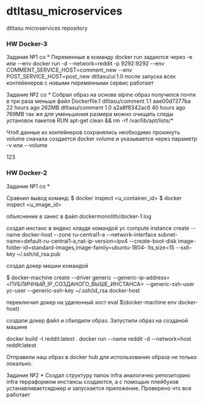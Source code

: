 # dtltasu_microservices
dtltasu microservices repository

### HW Docker-3 ###
Задание №1 со *
Переменные в команду docker run задаются через -e или --env
 docker run -d --network=reddit -p 9292:9292 --env COMMENT_SERVICE_HOST=comment_new --env POST_SERVICE_HOST=post_new dtltasu/ui:1.0
после запуска всех контейенеров с новыми переменными сервис работает

Задание №2 со *
Собрал образ на основе alpine образ получился почти в три раза меньше
файл Dockerfile.1
dtltasu/comment     1.1                 aae00d7377ba        22 hours ago        262MB
dtltasu/comment     1.0                 a2a8f8342ac6        40 hours ago        769MB
так же для уменьшения размера можно очищать следы установок пакетов
RUN apt-get clean && rm -rf /var/lib/apt/lists/*

Чтоб данные из контейнеров сохранялись необходимо прокинуть volume
сначала создается docker volume и указывается через параметр -v или --volume


123

### HW Docker-2 ###
Задание №1 со *

Сравнил вывод команд:
$ docker inspect <u_container_id>
$ docker inspect <u_image_id>

объяснение в занес в файл dockermonolith/docker-1.log

создал инстанс в яндекс клауде командой
yc compute instance create
--name docker-host
--zone ru-central1-a
--network-interface subnet-name=default-ru-central1-a,nat-ip-version=ipv4
--create-boot-disk image-folder-id=standard-images,image-family=ubuntu-1804-
lts,size=15
--ssh-key ~/.ssh/id_rsa.pub

создал докер машин командой

$ docker-machine create
--driver generic
--generic-ip-address=<ПУБЛИЧНЫЙ_IP_СОЗДАНОГО_ВЫШЕ_ИНСТАНСА>
--generic-ssh-user yc-user
--generic-ssh-key ~/.ssh/id_rsa
docker-host

переключил докер на удаленный хост
eval $(docker-machine env docker-host)

создали докер файл и сбилдили образ.
Запустили образ на созданой машине

docker build -t reddit:latest .
docker run --name reddit -d --network=host reddit:latest

Отправили наш образ в docker hub для использования образа не только локально.

Задание №2 *
Создал структуру папок infra аналогично репозиторию infra
терраформом инстансы создаются, а с помощью плейбуков устанавливаетсядокер и запускается приложение.
Проверено что все работает
